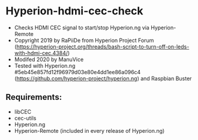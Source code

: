 # Hyperion-hdmi-cec-check 
- Checks HDMI CEC signal to start/stop Hyperion.ng via Hyperion-Remote
- Copyright 2019 by RaPiiDe from Hyperion Project Forum (https://hyperion-project.org/threads/bash-script-to-turn-off-on-leds-with-hdmi-cec.4384/)  
- Modifed 2020 by ManuVice  
- Tested with Hyperion.ng #5eb45e857fd12f96979d03e80e4dd1ee86a096c4 (https://github.com/hyperion-project/hyperion.ng) and Raspbian Buster  

## Requirements:
- libCEC
- cec-utils
- Hyperion.ng
- Hyperion-Remote (included in every release of Hyperion.ng)
